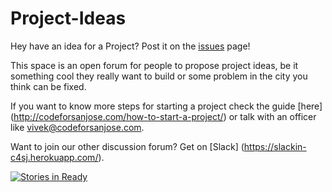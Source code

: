 # Project-Ideas
Hey have an idea for a Project?  Post it on the [issues](https://github.com/codeforsanjose/Project-Ideas/issues) page!



This space is an open forum for people to propose project ideas, be it something cool they really want to build or some problem in the city you think can be fixed.

If you want to know more steps for starting a project check the guide [here] (http://codeforsanjose.com/how-to-start-a-project/) or talk with an officer like vivek@codeforsanjose.com.

Want to join our other discussion forum?  Get on [Slack] (https://slackin-c4sj.herokuapp.com/).

[![Stories in Ready](https://badge.waffle.io/codeforsanjose/Project-Ideas.svg?label=ready&title=Ready)](http://waffle.io/codeforsanjose/Project-Ideas)


